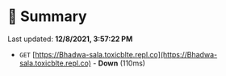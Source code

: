 # 📖 Summary
Last updated: **12/8/2021, 3:57:22 PM**

- `GET` [https://Bhadwa-sala.toxicblte.repl.co](https://Bhadwa-sala.toxicblte.repl.co) - **Down** (110ms)
